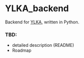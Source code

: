 # YLKA_backend

Backend for [YLKA](https://github.com/chripoh/YLKA), written in Python.


### TBD:
- detailed description (README)
- Roadmap
